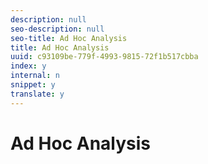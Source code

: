 ```yaml
---
description: null
seo-description: null
seo-title: Ad Hoc Analysis
title: Ad Hoc Analysis
uuid: c93109be-779f-4993-9815-72f1b517cbba
index: y
internal: n
snippet: y
translate: y
---
```


# Ad Hoc Analysis


